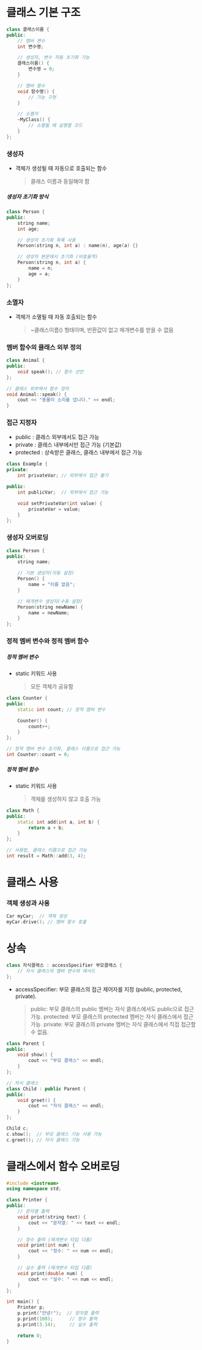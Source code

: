 # 클래스 기본 구조

```cpp
class 클래스이름 {
public:
    // 멤버 변수
    int 변수명;

    // 생성자, 변수 자동 초기화 기능
    클래스이름() {
        변수명 = 0;
    }

    // 멤버 함수
    void 함수명() {
        // 기능 구현
    }

    // 소멸자
    ~MyClass() {
        // 소멸될 때 실행할 코드
    }
};
```

### 생성자

- 객체가 생성될 때 자동으로 호출되는 함수
  > 클래스 이름과 동일해야 함
  >

##### 생성자 초기화 방식
```cpp
class Person {
public:
    string name;
    int age;

    // 생성자 초기화 목록 사용
    Person(string n, int a) : name(n), age(a) {}

    // 생성자 본문에서 초기화 (비효율적)
    Person(string n, int a) {
        name = n;  
        age = a;
    }
};
```
### 소멸자

- 객체가 소멸될 때 자동 호출되는 함수
  > ~클래스이름() 형태이며, 반환값이 없고 매개변수를 받을 수 없음
  >

### 멤버 함수의 클래스 외부 정의

```cpp
class Animal {
public:
    void speak(); // 함수 선언
};

// 클래스 외부에서 함수 정의
void Animal::speak() {
    cout << "동물이 소리를 냅니다." << endl;
}
```

### 접근 지정자

- public : 클래스 외부에서도 접근 가능
- private : 클래스 내부에서만 접근 가능 (기본값)
- protected : 상속받은 클래스, 클래스 내부에서 접근 가능

```cpp
class Example {
private:
    int privateVar; // 외부에서 접근 불가

public:
    int publicVar;  // 외부에서 접근 가능

    void setPrivateVar(int value) {
        privateVar = value;
    }
};
```

### 생성자 오버로딩

```cpp
class Person {
public:
    string name;

    // 기본 생성자(자동 설정)
    Person() {
        name = "이름 없음";
    }

    // 매개변수 생성자(수동 설정)
    Person(string newName) {
        name = newName;
    }
};
```

### 정적 멤버 변수와 정적 멤버 함수

##### 정적 멤버 변수

- static 키워드 사용
  > 모든 객체가 공유함
  >

```cpp
class Counter {
public:
    static int count; // 정적 멤버 변수

    Counter() {
        count++;
    }
};

// 정적 멤버 변수 초기화, 클래스 이름으로 접근 가능
int Counter::count = 0;
```

##### 정적 멤버 함수

- static 키워드 사용
  > 객체를 생성하지 않고 호출 가능
  >

```cpp
class Math {
public:
    static int add(int a, int b) {
        return a + b;
    }
};

// 사용법, 클래스 이름으로 접근 가능
int result = Math::add(3, 4);
```

# 클래스 사용

### 객체 생성과 사용

```cpp
Car myCar;  // 객체 생성
myCar.drive(); // 멤버 함수 호출
```

# 상속

```cpp
class 자식클래스 : accessSpecifier 부모클래스 {
    // 자식 클래스의 멤버 변수와 메서드
};
```
- accessSpecifier: 부모 클래스의 접근 제어자를 지정 (public, protected, private).
    >public: 부모 클래스의 public 멤버는 자식 클래스에서도 public으로 접근 가능.
    >protected: 부모 클래스의 protected 멤버는 자식 클래스에서 접근 가능.
    >private: 부모 클래스의 private 멤버는 자식 클래스에서 직접 접근할 수 없음.

```cpp
class Parent {
public:
    void show() {
        cout << "부모 클래스" << endl;
    }
};

// 자식 클래스
class Child : public Parent {
public:
    void greet() {
        cout << "자식 클래스" << endl;
    }
};

Child c;
c.show();  // 부모 클래스 기능 사용 가능
c.greet(); // 자식 클래스 기능
```

# 클래스에서 함수 오버로딩

```cpp
#include <iostream>
using namespace std;

class Printer {
public:
    // 문자열 출력
    void print(string text) {
        cout << "문자열: " << text << endl;
    }

    // 정수 출력 (매개변수 타입 다름)
    void print(int num) {
        cout << "정수: " << num << endl;
    }

    // 실수 출력 (매개변수 타입 다름)
    void print(double num) {
        cout << "실수: " << num << endl;
    }
};

int main() {
    Printer p;
    p.print("안녕!");  // 문자열 출력
    p.print(100);      // 정수 출력
    p.print(3.14);     // 실수 출력

    return 0;
}
```